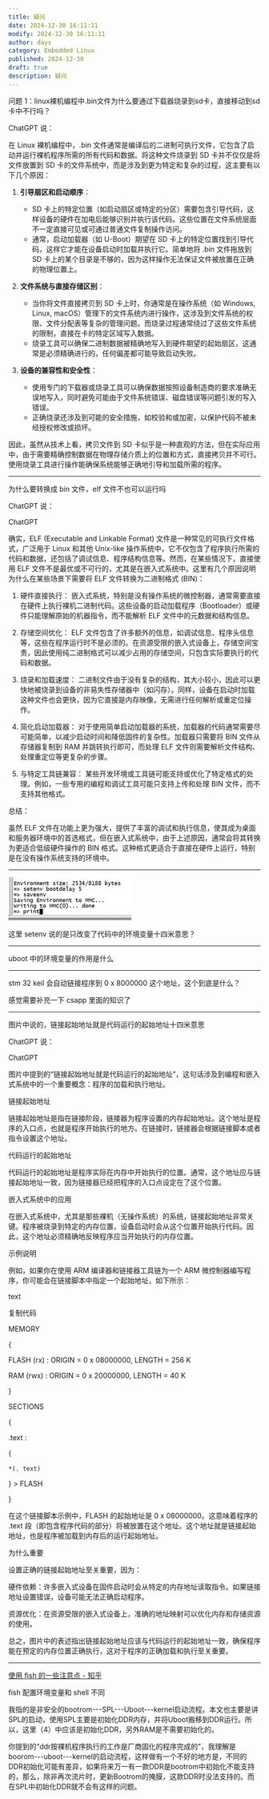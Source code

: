```yaml
---
title: 疑问
date: 2024-12-30 16:11:11
modify: 2024-12-30 16:11:11
author: days
category: Embedded Linux
published: 2024-12-30
draft: true
description: 疑问
---
```


问题 1：linux裸机编程中.bin文件为什么要通过下载器烧录到sd卡，直接移动到sd卡中不行吗？

ChatGPT 说：

在 Linux 裸机编程中，.bin 文件通常是编译后的二进制可执行文件，它包含了启动并运行裸机程序所需的所有代码和数据。将这种文件烧录到 SD 卡并不仅仅是将文件放置到 SD 卡的文件系统中，而是涉及到更为特定和复杂的过程，这主要有以下几个原因：

1. **引导扇区和启动顺序**：
    
    - SD 卡上的特定位置（如启动扇区或特定的分区）需要包含引导代码，这样设备的硬件在加电后能够识别并执行该代码。这些位置在文件系统层面不一定直接可见或可通过普通文件复制操作访问。
    - 通常，启动加载器（如 U-Boot）期望在 SD 卡上的特定位置找到引导代码，这样它才能在设备启动时加载并执行它。简单地将 .bin 文件拖放到 SD 卡上的某个目录是不够的，因为这样操作无法保证文件被放置在正确的物理位置上。
2. **文件系统与直接存储区别**：
    
    - 当你将文件直接拷贝到 SD 卡上时，你通常是在操作系统（如 Windows, Linux, macOS）管理下的文件系统内进行操作，这涉及到文件系统的权限、文件分配表等复杂的管理问题。而烧录过程通常绕过了这些文件系统的限制，直接在卡的特定区域写入数据。
    - 烧录工具可以确保二进制数据被精确地写入到硬件期望的起始扇区，这通常是必须精确进行的，任何偏差都可能导致启动失败。
3. **设备的兼容性和安全性**：
    
    - 使用专门的下载器或烧录工具可以确保数据按照设备制造商的要求准确无误地写入，同时避免可能由于文件系统错误、磁盘错误等问题引发的写入错误。
    - 正确烧录还涉及到可能的安全措施，如校验和或加密，以保护代码不被未经授权修改或损坏。

因此，虽然从技术上看，拷贝文件到 SD 卡似乎是一种直观的方法，但在实际应用中，由于需要精确控制数据在物理存储介质上的位置和方式，直接拷贝并不可行。使用烧录工具进行操作能确保系统能够正确地引导和加载所需的程序。

***

为什么要转换成 bin 文件，elf 文件不也可以运行吗

ChatGPT 说：

ChatGPT

确实，ELF (Executable and Linkable Format) 文件是一种常见的可执行文件格式，广泛用于 Linux 和其他 Unix-like 操作系统中，它不仅包含了程序执行所需的代码和数据，还包括了调试信息、程序结构信息等。然而，在某些情况下，直接使用 ELF 文件不是最优或不可行的，尤其是在嵌入式系统中。这里有几个原因说明为什么在某些场景下需要将 ELF 文件转换为二进制格式 (BIN)：

1. 硬件直接执行：
嵌入式系统，特别是没有操作系统的微控制器，通常需要直接在硬件上执行裸机二进制代码。这些设备的启动加载程序（Bootloader）或硬件只能理解原始的机器指令，而不能解析 ELF 文件中的元数据和结构信息。

2. 存储空间优化：
ELF 文件包含了许多额外的信息，如调试信息、程序头信息等，这些在程序运行时不是必须的。在资源受限的嵌入式设备上，存储空间宝贵，因此使用纯二进制格式可以减少占用的存储空间，只包含实际要执行的代码和数据。

3. 烧录和加载速度：
二进制文件由于没有复杂的结构，其大小较小，因此可以更快地被烧录到设备的非易失性存储器中（如闪存）。同样，设备在启动时加载这种文件也会更快，因为它直接是内存映像，无需进行任何解析或重定位操作。

4. 简化启动加载器：
对于使用简单启动加载器的系统，加载器的代码通常需要尽可能简单，以减少启动时间和降低固件的复杂性。加载器只需要将 BIN 文件从存储器复制到 RAM 并跳转执行即可，而处理 ELF 文件则需要解析文件结构、处理重定位等更复杂的步骤。

5. 与特定工具链兼容：
某些开发环境或工具链可能支持或优化了特定格式的处理。例如，一些专用的编程和调试工具可能只支持上传和处理 BIN 文件，而不支持其他格式。

总结：

虽然 ELF 文件在功能上更为强大，提供了丰富的调试和执行信息，使其成为桌面和服务器环境中的首选格式，但在嵌入式系统中，由于上述原因，通常会将其转换为更适合低级硬件操作的 BIN 格式。这种格式更适合于直接在硬件上运行，特别是在没有操作系统支持的环境中。

***

![image.png](https://raw.githubusercontent.com/ScuDays/MyImg/master/202412302227547.png)

这里 setenv 说的是只改变了代码中的环境变量十四米意思？

***

uboot 中的环境变量的作用是什么

***

stm 32 keil 会自动链接程序到 0 x 8000000 这个地址，这个到底是什么？

感觉需要补充一下 csapp 里面的知识了

***

图片中说的，链接起始地址就是代码运行的起始地址十四米意思

ChatGPT 说：

ChatGPT

图片中提到的“链接起始地址就是代码运行的起始地址”，这句话涉及到编程和嵌入式系统中的一个重要概念：程序的加载和执行地址。

链接起始地址

链接起始地址是指在链接阶段，链接器为程序设置的内存起始地址。这个地址是程序的入口点，也就是程序开始执行的地方。在链接时，链接器会根据链接脚本或者指令设置这个地址。

代码运行的起始地址

代码运行的起始地址是程序实际在内存中开始执行的位置。通常，这个地址应与链接起始地址一致，因为链接器已经把程序的入口点设定在了这个位置。

嵌入式系统中的应用

在嵌入式系统中，尤其是那些裸机（无操作系统）的系统，链接起始地址非常关键。程序被烧录到特定的内存位置，设备启动时会从这个位置开始执行代码。因此，这个地址必须精确地反映程序应当开始执行的内存位置。

示例说明

例如，如果你在使用 ARM 编译器和链接器工具链为一个 ARM 微控制器编写程序，你可能会在链接脚本中指定一个起始地址，如下所示：

text

复制代码

MEMORY

{

  FLASH (rx) : ORIGIN = 0 x 08000000, LENGTH = 256 K

  RAM (rwx) : ORIGIN = 0 x 20000000, LENGTH = 40 K

}

SECTIONS

{

  .text : 

  {

    *(. text)

  } > FLASH

}

在这个链接脚本示例中，FLASH 的起始地址是 0 x 08000000。这意味着程序的 .text 段（即包含程序代码的部分）将被放置在这个地址。这个地址就是链接起始地址，也是程序被加载到内存后的运行起始地址。

为什么重要

设置正确的链接起始地址至关重要，因为：

硬件依赖：许多嵌入式设备在固件启动时会从特定的内存地址读取指令。如果链接地址设置错误，设备可能无法正确启动程序。

资源优化：在资源受限的嵌入式设备上，准确的地址映射可以优化内存和存储资源的使用。

总之，图片中的表述指出链接起始地址应该与代码运行的起始地址一致，确保程序能在预定的内存位置正确执行，这对于程序的正确加载和执行至关重要。

***

[使用 fish 的一些注意点 - 知乎](https://www.zhihu.com/column/p/26157081)

fish 配置环境变量和 shell 不同

我指的是非安全的bootrom---SPL---Uboot---kernel启动流程。本文也主要是讲SPL的启动，使用SPL主要是初始化DDR内存，并将Uboot搬移到DDR运行。所以，这里（4）中应该是初始化DDR，另外RAM是不需要初始化的。

你提到的“ddr按裸机程序执行的工作是厂商固化的程序完成的”，我理解是boorom---uboot---kernel的启动流程，这样做有一个不好的地方是，不同的DDR初始化可能有差异，如果将来万一有一款DDR是bootrom中初始化不能支持的，那么，除非再次流片时，更新Bootrom的掩膜，这款DDR时没法支持的。而在SPL中初始化DDR就不会有这样的问题。